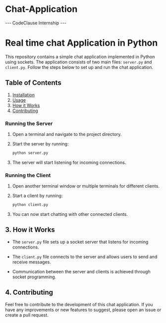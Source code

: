 # Chat-Application
--- CodeClause Internship ---

# Real time chat Application in Python

This repository contains a simple chat application implemented in Python using sockets. The application consists of two main files: `server.py` and `client.py`. Follow the steps below to set up and run the chat application.

## Table of Contents
1. [Installation](#installation)
2. [Usage](#usage)
3. [How it Works](#how-it-works)
4. [Contributing](#contributing)

### Running the Server

1. Open a terminal and navigate to the project directory.

2. Start the server by running:

   ```bash
   python server.py
   ```

3. The server will start listening for incoming connections.

### Running the Client

1. Open another terminal window or multiple terminals for different clients.

2. Start a client by running:

   ```bash
   python client.py
   ```

3. You can now start chatting with other connected clients.

## 3. How it Works

- The `server.py` file sets up a socket server that listens for incoming connections.

- The `client.py` file connects to the server and allows users to send and receive messages.

- Communication between the server and clients is achieved through socket programming.

## 4. Contributing

Feel free to contribute to the development of this chat application. If you have any improvements or new features to suggest, please open an issue or create a pull request.

